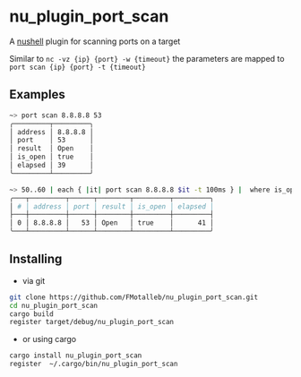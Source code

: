 # nu_plugin_port_scan

A [nushell](https://www.nushell.sh/) plugin for scanning ports on a target

Similar to `nc -vz {ip} {port} -w {timeout}` the parameters are mapped to `port scan {ip} {port} -t {timeout}`

## Examples

```bash
~> port scan 8.8.8.8 53
╭─────────┬─────────╮
│ address │ 8.8.8.8 │
│ port    │ 53      │
│ result  │ Open    │
│ is_open │ true    │
│ elapsed │ 39      │
╰─────────┴─────────╯
```

```bash
~> 50..60 | each { |it| port scan 8.8.8.8 $it -t 100ms } |  where is_open
╭───┬─────────┬──────┬────────┬─────────┬─────────╮
│ # │ address │ port │ result │ is_open │ elapsed │
├───┼─────────┼──────┼────────┼─────────┼─────────┤
│ 0 │ 8.8.8.8 │   53 │ Open   │ true    │      41 │
╰───┴─────────┴──────┴────────┴─────────┴─────────╯
```

## Installing

* via git

```bash
git clone https://github.com/FMotalleb/nu_plugin_port_scan.git
cd nu_plugin_port_scan
cargo build
register target/debug/nu_plugin_port_scan
```

* or using cargo

```bash
cargo install nu_plugin_port_scan
register  ~/.cargo/bin/nu_plugin_port_scan
```
